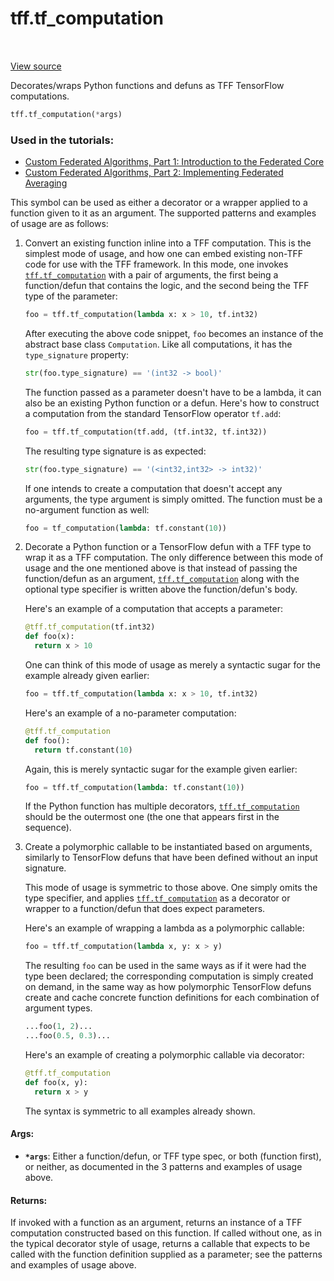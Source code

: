 <div itemscope itemtype="http://developers.google.com/ReferenceObject">
<meta itemprop="name" content="tff.tf_computation" />
<meta itemprop="path" content="Stable" />
</div>

# tff.tf_computation

<table class="tfo-notebook-buttons tfo-api" align="left">
</table>

<a target="_blank" href="http://github.com/tensorflow/federated/tree/master/tensorflow_federated/python/core/api/computations.py">View
source</a>

Decorates/wraps Python functions and defuns as TFF TensorFlow computations.

```python
tff.tf_computation(*args)
```

### Used in the tutorials:

*   [Custom Federated Algorithms, Part 1: Introduction to the Federated Core](https://www.tensorflow.org/federated/tutorials/custom_federated_algorithms_1)
*   [Custom Federated Algorithms, Part 2: Implementing Federated Averaging](https://www.tensorflow.org/federated/tutorials/custom_federated_algorithms_2)

This symbol can be used as either a decorator or a wrapper applied to a function
given to it as an argument. The supported patterns and examples of usage are as
follows:

1.  Convert an existing function inline into a TFF computation. This is the
    simplest mode of usage, and how one can embed existing non-TFF code for use
    with the TFF framework. In this mode, one invokes
    <a href="../tff/tf_computation.md"><code>tff.tf_computation</code></a> with
    a pair of arguments, the first being a function/defun that contains the
    logic, and the second being the TFF type of the parameter:

    ```python
    foo = tff.tf_computation(lambda x: x > 10, tf.int32)
    ```

    After executing the above code snippet, `foo` becomes an instance of the
    abstract base class `Computation`. Like all computations, it has the
    `type_signature` property:

    ```python
    str(foo.type_signature) == '(int32 -> bool)'
    ```

    The function passed as a parameter doesn't have to be a lambda, it can also
    be an existing Python function or a defun. Here's how to construct a
    computation from the standard TensorFlow operator `tf.add`:

    ```python
    foo = tff.tf_computation(tf.add, (tf.int32, tf.int32))
    ```

    The resulting type signature is as expected:

    ```python
    str(foo.type_signature) == '(<int32,int32> -> int32)'
    ```

    If one intends to create a computation that doesn't accept any arguments,
    the type argument is simply omitted. The function must be a no-argument
    function as well:

    ```python
    foo = tf_computation(lambda: tf.constant(10))
    ```

2.  Decorate a Python function or a TensorFlow defun with a TFF type to wrap it
    as a TFF computation. The only difference between this mode of usage and the
    one mentioned above is that instead of passing the function/defun as an
    argument,
    <a href="../tff/tf_computation.md"><code>tff.tf_computation</code></a> along
    with the optional type specifier is written above the function/defun's body.

    Here's an example of a computation that accepts a parameter:

    ```python
    @tff.tf_computation(tf.int32)
    def foo(x):
      return x > 10
    ```

    One can think of this mode of usage as merely a syntactic sugar for the
    example already given earlier:

    ```python
    foo = tff.tf_computation(lambda x: x > 10, tf.int32)
    ```

    Here's an example of a no-parameter computation:

    ```python
    @tff.tf_computation
    def foo():
      return tf.constant(10)
    ```

    Again, this is merely syntactic sugar for the example given earlier:

    ```python
    foo = tff.tf_computation(lambda: tf.constant(10))
    ```

    If the Python function has multiple decorators,
    <a href="../tff/tf_computation.md"><code>tff.tf_computation</code></a>
    should be the outermost one (the one that appears first in the sequence).

3.  Create a polymorphic callable to be instantiated based on arguments,
    similarly to TensorFlow defuns that have been defined without an input
    signature.

    This mode of usage is symmetric to those above. One simply omits the type
    specifier, and applies
    <a href="../tff/tf_computation.md"><code>tff.tf_computation</code></a> as a
    decorator or wrapper to a function/defun that does expect parameters.

    Here's an example of wrapping a lambda as a polymorphic callable:

    ```python
    foo = tff.tf_computation(lambda x, y: x > y)
    ```

    The resulting `foo` can be used in the same ways as if it were had the type
    been declared; the corresponding computation is simply created on demand, in
    the same way as how polymorphic TensorFlow defuns create and cache concrete
    function definitions for each combination of argument types.

    ```python
    ...foo(1, 2)...
    ...foo(0.5, 0.3)...
    ```

    Here's an example of creating a polymorphic callable via decorator:

    ```python
    @tff.tf_computation
    def foo(x, y):
      return x > y
    ```

    The syntax is symmetric to all examples already shown.

#### Args:

*   <b>`*args`</b>: Either a function/defun, or TFF type spec, or both (function
    first), or neither, as documented in the 3 patterns and examples of usage
    above.

#### Returns:

If invoked with a function as an argument, returns an instance of a TFF
computation constructed based on this function. If called without one, as in the
typical decorator style of usage, returns a callable that expects to be called
with the function definition supplied as a parameter; see the patterns and
examples of usage above.
